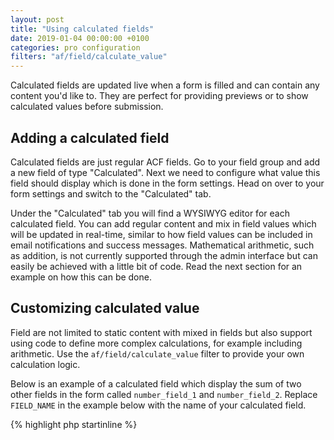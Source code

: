 ```yaml
---
layout: post
title: "Using calculated fields"
date: 2019-01-04 00:00:00 +0100
categories: pro configuration
filters: "af/field/calculate_value"
---
```


Calculated fields are updated live when a form is filled and can contain any content you'd like to. They are perfect for providing previews or to show calculated values before submission.

## Adding a calculated field

Calculated fields are just regular ACF fields. Go to your field group and add a new field of type "Calculated". Next we need to configure what value this field should display which is done in the form settings. Head on over to your form settings and switch to the "Calculated" tab.

Under the "Calculated" tab you will find a WYSIWYG editor for each calculated field. You can add regular content and mix in field values which will be updated in real-time, similar to how field values can be included in email notifications and success messages. Mathematical arithmetic, such as addition, is not currently supported through the admin interface but can easily be achieved with a little bit of code. Read the next section for an example on how this can be done.

## Customizing calculated value

Field are not limited to static content with mixed in fields but also support using code to define more complex calculations, for example including arithmetic. Use the `af/field/calculate_value` filter to provide your own calculation logic.

Below is an example of a calculated field which display the sum of two other fields in the form called `number_field_1` and `number_field_2`. Replace `FIELD_NAME` in the example below with the name of your calculated field.

{% highlight php startinline %}
<?php

function calculated_field_value() {
  // Get field values (these will be updated in real-time)
  $val1 = af_get_field( 'number_field_1' );
  $val2 = af_get_field( 'number_field_2' );

  // Calculate the sum of the current field values
  $sum = $val1 + $val2;

  // Display the sum in the calculated field
  return 'Sum: ' . $sum;
}
//add_filter( 'af/field/calculate_value/name=FIELD_NAME', 'calculated_field_value', 10, 0 );

{% endhighlight %}
